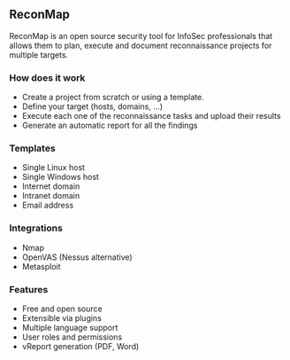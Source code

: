 ## ReconMap

ReconMap is an open source security tool for InfoSec professionals that allows them to plan, execute and document reconnaissance projects for multiple targets.

### How does it work

- Create a project from scratch or using a template.
- Define your target (hosts, domains, ...)
- Execute each one of the reconnaissance tasks and upload their results
- Generate an automatic report for all the findings

### Templates

- Single Linux host
- Single Windows host
- Internet domain
- Intranet domain
- Email address

### Integrations

- Nmap
- OpenVAS (Nessus alternative)
- Metasploit

### Features

- Free and open source
- Extensible via plugins
- Multiple language support
- User roles and permissions
- vReport generation (PDF, Word)
